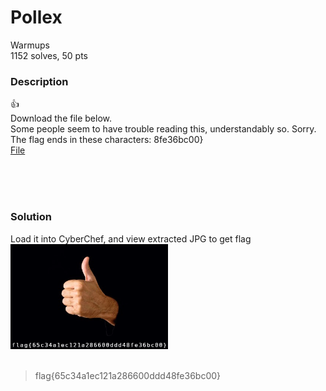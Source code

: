 # Pollex

Warmups<br/>
1152 solves, 50 pts<br/>

### Description
👍<br/>
Download the file below.<br/>
Some people seem to have trouble reading this, understandably so. Sorry. The flag ends in these characters: 8fe36bc00}<br/>
[File](./Assets/pollex)

<br/><br/><br/>

### Solution
Load it into CyberChef, and view extracted JPG to get flag<br/>
<img src="./Assets/extracted_at_0x14e.jpg" width="50%" height="50%"><br/>
<br/>
> flag{65c34a1ec121a286600ddd48fe36bc00}